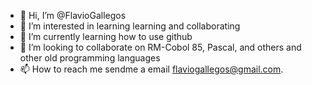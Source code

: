 - 👋 Hi, I’m @FlavioGallegos
- 👀 I’m interested in learning learning and collaborating
- 🌱 I’m currently learning how to use github
- 💞️ I’m looking to collaborate on RM-Cobol 85, Pascal, and others and other old programming languages
- 📫 How to reach me sendme a email flaviogallegos@gmail.com.

<!---
FlavioGallegos/FlavioGallegos is a ✨ special ✨ repository because its `README.md` (this file) appears on your GitHub profile.
You can click the Preview link to take a look at your changes.
--->
